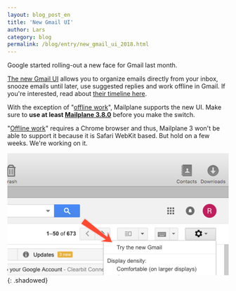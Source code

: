 ```yaml
---
layout: blog_post_en
title: 'New Gmail UI'
author: Lars
category: blog
permalink: /blog/entry/new_gmail_ui_2018.html
---
```


Google started rolling-out a new face for Gmail last month.

[The new Gmail UI](https://support.google.com/a/answer/7684334) allows you to organize emails directly from your inbox, snooze emails until later, use suggested replies and work offline in Gmail. If you're interested, read about [their timeline here](https://gsuiteupdates.googleblog.com/2018/06/new-gmail-timeline.html).

With the exception of "[offline work](https://gsuiteupdates.googleblog.com/2018/05/work-offline-in-new-gmail.html)", Mailplane supports the new UI. Make sure to **use at least [Mailplane 3.8.0](/releases/mailplane3.html#3354)** before you make the switch.

"[Offline work](https://gsuiteupdates.googleblog.com/2018/05/work-offline-in-new-gmail.html)" requires a Chrome browser and thus, Mailplane 3 won't be able to support it because it is Safari WebKit based. But hold on a few weeks. We're working on it.

![Screenshot](/assets/blog/2018-06-24-new_gmail_ui/new_gmail_ui.png){: .shadowed}

